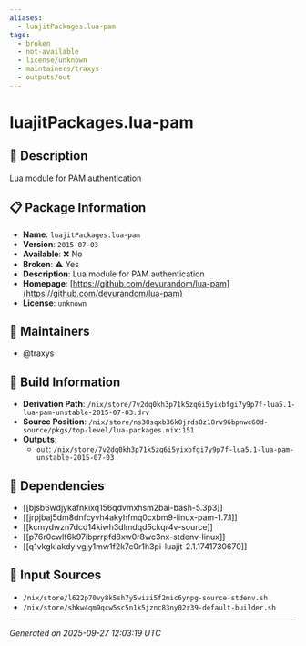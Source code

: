 ```yaml
---
aliases:
  - luajitPackages.lua-pam
tags:
  - broken
  - not-available
  - license/unknown
  - maintainers/traxys
  - outputs/out
---
```


# luajitPackages.lua-pam

## 📝 Description

Lua module for PAM authentication

## 📋 Package Information

- **Name**: `luajitPackages.lua-pam`
- **Version**: `2015-07-03`
- **Available**: ❌ No
- **Broken**: ⚠️ Yes
- **Description**: Lua module for PAM authentication
- **Homepage**: [https://github.com/devurandom/lua-pam](https://github.com/devurandom/lua-pam)
- **License**: `unknown`
## 👥 Maintainers

- @traxys


## 🔧 Build Information

- **Derivation Path**: `/nix/store/7v2dq0kh3p71k5zq6i5yixbfgi7y9p7f-lua5.1-lua-pam-unstable-2015-07-03.drv`
- **Source Position**: `/nix/store/ns30sqxb36k8jrds8z18rv96bpnwc60d-source/pkgs/top-level/lua-packages.nix:151`
- **Outputs**:
  - `out`:  `/nix/store/7v2dq0kh3p71k5zq6i5yixbfgi7y9p7f-lua5.1-lua-pam-unstable-2015-07-03`

## 🔗 Dependencies

- [[bjsb6wdjykafnkixq156qdvmxhsm2bai-bash-5.3p3]]
- [[jrpjbaj5dm8dnfcyvh4akyhfmq0cxbm9-linux-pam-1.7.1]]
- [[kcmydwzn7dcd14kiwh3dlmdqd5ckqr4v-source]]
- [[p76r0cwlf6k97ibprrpfd8xw0r8wc3nx-stdenv-linux]]
- [[q1vkgklakdylvgjy1mw1f2k7c0r1h3pi-luajit-2.1.1741730670]]

## 📁 Input Sources

- `/nix/store/l622p70vy8k5sh7y5wizi5f2mic6ynpg-source-stdenv.sh`
- `/nix/store/shkw4qm9qcw5sc5n1k5jznc83ny02r39-default-builder.sh`

---
*Generated on 2025-09-27 12:03:19 UTC*
